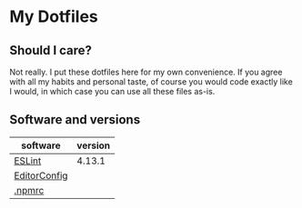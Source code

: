 # My Dotfiles

## Should I care?

Not really. I put these dotfiles here for my own convenience. If you agree with all my habits and personal taste, of
course you would code exactly like I would, in which case you can use all these files as-is.

## Software and versions

| software                                        | version |
| ----------------------------------------------- | ------- |
| [ESLint](https://www.npmjs.com/package/eslint)  |  4.13.1 |
| [EditorConfig](http://editorconfig.org)         |         |
| [.npmrc](https://docs.npmjs.com/files/npmrc)    |         |
